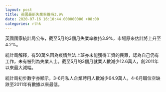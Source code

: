 ```yaml
---
layout: post
title: 英國最新失業率維持3.9%
date: 2020-07-16 16:10:44.000000000 +08:00
categories: rthk
---
```


英國國家統計局公布，截至5月的3個月失業率維持3.9%，市場原來估計將上升至4.2%。

統計局解釋，有50萬名因為疫情無法上班亦未能獲得工資的民眾，認為自己仍有工作，未有被列為失業人士。截至5月的3個月就業人數減少12.6萬人，創2011年以來最大減幅。

統計局初步數字亦顯示，3-6月私人企業聘用人數減少64.9萬人，4-6月職位空缺跌至2011年有數據以來最低。

